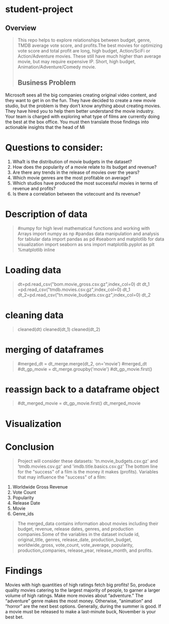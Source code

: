 # student-project
## Overview
>This repo helps to explore relationships between budget, genre, TMDB average vote score, and profits.The best movies for optimizing vote score and total profit are long, high budget, Action/SciFi or Action/Adventure movies. These still have  much higher than average movie, but may require expensive IP. Short, high budget, Animation/Adventure/Comedy movie.
>## Business Problem
Microsoft sees all the big companies creating original video content, and they want to get in on the fun. They have decided to create a new movie studio, but the problem is they don’t know anything about creating movies. They have hired you to help them better understand the movie industry. Your team is charged with exploring what type of films are currently doing the best at the box office. You must then translate those findings into actionable insights that the head of Mi
# Questions to consider:
1. Wha1t is the distribution of movie budgets in the dataset?
2. How does the popularity of a movie relate to its budget and revenue?
3. Are there any trends in the release of movies over the years?
4. Which movie genres are the most profitable on average?
5. Which studios have produced the most successful movies in terms of revenue and profits?
6. Is there a correlation between the votecount and its revenue?
# Description of data
>#numpy for high level mathematical functions and working with Arrays
>import numpy as np
>#pandas data manipulation and analysis for tablular data
>import pandas as pd
>#seaborn and matplotlib for data visualization
>import seaborn as sns
>import matplotlib.pyplot as plt
>%matplotlib inline
# Loading data
>dt=pd.read_csv("bom.movie_gross.csv.gz",index_col=0)
>dt
>dt_1 =pd.read_csv("tmdb.movies.csv.gz",index_col=0)
>dt_1
>dt_2=pd.read_csv("tn.movie_budgets.csv.gz",index_col=0)
>dt_2
# cleaning data
>cleaned(dt)
>cleaned(dt_1)
>cleaned(dt_2)
# merging of dataframes
>#merged_dt = dt_merge.merge(dt_2, on='movie')
>#merged_dt
>#dt_gp_movie = dt_merge.groupby('movie')
>#dt_gp_movie.first()
# reassign back to a dataframe object
>#dt_merged_movie = dt_gp_movie.first()
>dt_merged_movie
# Visualization

# Conclusion
> Project will consider these datasets: 'tn.movie_budgets.csv.gz' and 'tmdb.movies.csv.gz' and 'imdb.title.basics.csv.gz'
> The bottom line for the "success" of a film is the money it makes (profits). Variables that may influence the "success" of a film:
1. Worldwide Gross Revenue
2. Vote Count
3. Popularity
4. Release Date
5. Movie
6. Genre_ids
> The merged_data contains information about movies including their budget, revenue, release dates, genres, and production companies.Some of the variables in the dataset include id, original_title, genres, release_date, production_budget, worldwide_gross, vote_count, vote_average, popularity, production_companies, release_year, release_month, and profits.
 # Findings
 Movies with high quantities of high ratings fetch big profits! So, produce quality movies catering to the largest majority of people, to garner a larger volume of high ratings.
Make more movies about “adventure.” The “adventure” genre makes the most money. Otherwise, “animation” and “horror” are the next best options.
Generally, during the summer is good. If a movie must be released to make a last-minute buck, November is your best bet.
